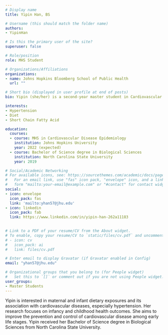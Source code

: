 ```yaml
---
# Display name
title: Yipin Han, BS

# Username (this should match the folder name)
authors:
- YipinHan

# Is this the primary user of the site?
superuser: false

# Role/position
role: MHS Student

# Organizations/Affiliations
organizations:
- name: Johns Hopkins Bloomberg School of Public Health
  url: ""

# Short bio (displayed in user profile at end of posts)
bio: Yipin (she/her) is a second-year master student in Cardiovascular Disease Epidemiology. Her thesis focuses on the association between infant fecal short chain fatty acids and childhood blood pressure in the New Hampshire Birth Cohort. 

interests:
- Hypertension
- Diet
- Short Chain Fatty Acid

education:
  courses:
  - course: MHS in Cardiovascular Disease Epidemiology 
    institution: Johns Hopkins University
    year: 2022 (expected)
  - course: Bachelor of Science degree in Biological Sciences
    institution: North Carolina State University 
    year: 2019

# Social/Academic Networking
# For available icons, see: https://sourcethemes.com/academic/docs/page-builder/#icons
#   For an email link, use "fas" icon pack, "envelope" icon, and a link in the
#   form "mailto:your-email@example.com" or "#contact" for contact widget.
social:
- icon: envelope
  icon_pack: fas
  link: 'mailto:yhan57@jhu.edu'
- icon: linkedin
  icon_pack: fab
  link: https://www.linkedin.com/in/yipin-han-262a11183
  

# Link to a PDF of your resume/CV from the About widget.
# To enable, copy your resume/CV to `static/files/cv.pdf` and uncomment the lines below.
# - icon: cv
#   icon_pack: ai
#   link: files/cv.pdf

# Enter email to display Gravatar (if Gravatar enabled in Config)
email: "yhan57@jhu.edu"

# Organizational groups that you belong to (for People widget)
#   Set this to `[]` or comment out if you are not using People widget.
user_groups:
- Master Students
---
```


Yipin is interested in maternal and infant dietary exposures and its association with cardiovascular diseases, especially hypertension. Her research focuses on infancy and childhood health outcomes. She aims to improve the prevention and control of cardiovascular disease among early life stages. Yipin received her Bachelor of Science degree in Biological Sciences from North Carolina State University.

